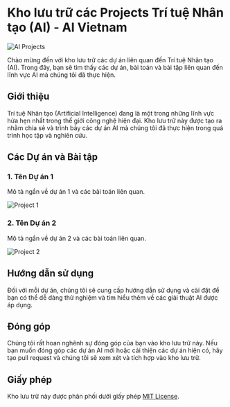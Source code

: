 # Kho lưu trữ các Projects Trí tuệ Nhân tạo (AI) - AI Vietnam

![AI Projects](images/ai_icon.png)

Chào mừng đến với kho lưu trữ các dự án liên quan đến Trí tuệ Nhân tạo (AI). Trong đây, bạn sẽ tìm thấy các dự án, bài toán và bài tập liên quan đến lĩnh vực AI mà chúng tôi đã thực hiện.

## Giới thiệu

Trí tuệ Nhân tạo (Artificial Intelligence) đang là một trong những lĩnh vực hứa hẹn nhất trong thế giới công nghệ hiện đại. Kho lưu trữ này được tạo ra nhằm chia sẻ và trình bày các dự án AI mà chúng tôi đã thực hiện trong quá trình học tập và nghiên cứu.

## Các Dự án và Bài tập

### 1. Tên Dự án 1

Mô tả ngắn về dự án 1 và các bài toán liên quan.

![Project 1](images/project1_screenshot.png)

### 2. Tên Dự án 2

Mô tả ngắn về dự án 2 và các bài toán liên quan.

![Project 2](images/project2_screenshot.png)

## Hướng dẫn sử dụng

Đối với mỗi dự án, chúng tôi sẽ cung cấp hướng dẫn sử dụng và cài đặt để bạn có thể dễ dàng thử nghiệm và tìm hiểu thêm về các giải thuật AI được áp dụng.

## Đóng góp

Chúng tôi rất hoan nghênh sự đóng góp của bạn vào kho lưu trữ này. Nếu bạn muốn đóng góp các dự án AI mới hoặc cải thiện các dự án hiện có, hãy tạo pull request và chúng tôi sẽ xem xét và tích hợp vào kho lưu trữ.

## Giấy phép

Kho lưu trữ này được phân phối dưới giấy phép [MIT License](LICENSE).


